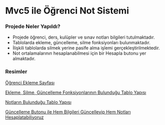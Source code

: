 # Mvc5 ile Öğrenci Not Sistemi

### Projede Neler Yapıldı?

* Projede öğrenci, ders, kulüpler ve sınav notları bilgileri tutulmaktadır.
* Tablolarda ekleme, güncelleme, silme fonksiyonları bulunmaktadır.
* İlişkili tablolarda silmek yerine pasife alma işlemi gerçekleştirilmektedir.
* Not ortalamalarının hesaplanabilmesi için bir Hesapla butonu yer almaktadır.

### Resimler

[Öğrenci Ekleme Sayfası](https://i.hizliresim.com/uyfhacq.png)

[Ekleme, Silme, Güncelleme Fonksiyonlarının Bulunduğu Tablo Yapısı](https://i.hizliresim.com/gr4pd6r.png)

[Notların Bulunduğu Tablo Yapısı](https://i.hizliresim.com/jhq8uvd.png)

[Güncelleme Butonu ile Hem Bilgileri Güncelleyip Hem Notları Hesaplatabiliyoruz](https://i.hizliresim.com/r9l1ofw.png)
 

